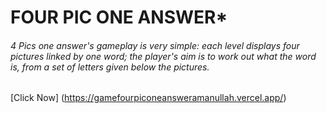 # FOUR PIC ONE ANSWER*


######  4 Pics one answer's gameplay is very simple: each level displays four pictures linked by one word; the player's aim is to work out what the word is, from a set of letters given below the pictures.








[Click Now] (https://gamefourpiconeansweramanullah.vercel.app/)
